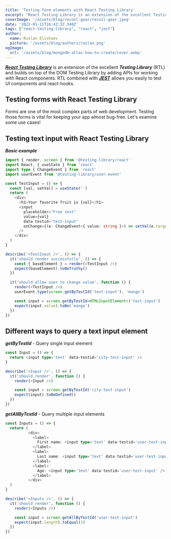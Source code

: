 ```yaml
---
title: 'Testing form elements with React Testing Library'
excerpt: "React Testing Library is an extension of the excellent Testing Library. Let's examine testing forms use cases by examples."
coverImage: '/assets/blog/recoil-gear/recoil-gear.jpeg'
date: '2022-01-11T16:43:32.340Z'
tags: ["react-testing-library", "react", "jest"]
author:
  name: Ruslan Elishaev
  picture: '/assets/blog/authors/ruslan.png'
ogImage:
  url: '/assets/blog/mongodb-atlas-how-to-create/cover.webp'
---
```


[**_React Testing Library_**](https://testing-library.com/docs/react-testing-library/intro/) is an extension of the excellent **_Testing Library_** (RTL) and builds on top of the DOM Testing Library by adding APIs for working with React components.
RTL combined with [**_JEST_**](https://jestjs.io/) allows you easily to test UI components and react-hooks.

## Testing forms with React Testing Library
Forms are one of the most complex parts of web development. Testing those forms is vital for keeping your app almost bug-free.
Let's examine some use cases!


## Testing text input with React Testing Library

_**Basic example**_
```typescript jsx
import { render, screen } from '@testing-library/react'
import React, { useState } from 'react'
import type { ChangeEvent } from 'react'
import userEvent from '@testing-library/user-event'

const TestInput = () => {
  const [val, setVal] = useState('')
  return (
    <div>
      <h1>Your favorite fruit is {val}</h1>
      <input
        placeholder="Free text"
        value={val}
        data-testid="test-input"
        onChange={(e: ChangeEvent<{ value: string }>) => setVal(e.target.value)}
      />
    </div>
  )
}

describe('<TestInput />', () => {
  it('should render successfully', () => {
    const { baseElement } = render(<TestInput />)
    expect(baseElement).toBeTruthy()
  })

  it('should allow user to change value', function () {
    render(<TestInput />)
    userEvent.type(screen.getByTestId('test-input'), 'mango')

    const input = screen.getByTestId<HTMLInputElement>('test-input')
    expect(input.value).toBe('mango')
  })
})
```


## Different ways to query a text input element

**_getByTestId_** - Query single input element
```typescript jsx
const Input = () => {
  return <input type='text' data-testid='city-test-input' />
}

describe('<Input />', () => {
  it('should render', function () {
    render(<Input />)

    const input = screen.getByTestId('city-test-input')
    expect(input).toBeDefined()
  })
})
```

**_getAllByTestId_** - Query multiple input elements
```typescript jsx
const Inputs = () => {
  return (
          <div>
            <label>
              First name: <input type='text' data-testid='user-test-input' />
            </label>
            <label>
              Last name: <input type='text' data-testid='user-test-input' />
            </label>
            <label>
              Age: <input type='text' data-testid='user-test-input' />
            </label>
          </div>
  )
}

describe('<Inputs />', () => {
  it('should render', function () {
    render(<Inputs />)

    const input = screen.getAllByTestId('user-test-input')
    expect(input.length).toEqual(3)
  })
})

```